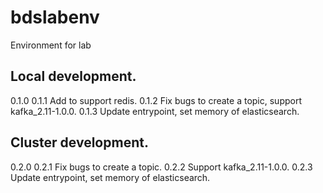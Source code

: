 # bdslabenv
Environment for lab

## Local development.
0.1.0
0.1.1 Add to support redis.
0.1.2 Fix bugs to create a topic, support kafka_2.11-1.0.0.
0.1.3 Update entrypoint, set memory of elasticsearch.

## Cluster development.
0.2.0
0.2.1 Fix bugs to create a topic.
0.2.2 Support kafka_2.11-1.0.0.
0.2.3 Update entrypoint, set memory of elasticsearch.
